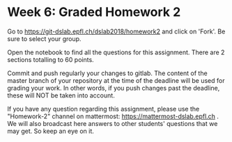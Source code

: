 # Week 6: Graded Homework 2

Go to <https://git-dslab.epfl.ch/dslab2018/homework2> and click on 'Fork'.
Be sure to select your group.

Open the notebook to find all the questions for this assignment.
There are 2 sections totalling to 60 points.

Commit and push regularly your changes to gitlab.
The content of the master branch of your repository at the time of the deadline will be used for
grading your work.
In other words, if you push changes past the deadline, these will NOT be
taken into account.

If you have any question regarding this assignment, please use the "Homework-2" channel on mattermost: https://mattermost-dslab.epfl.ch . We will also broadcast here answers to other students' questions that we may get. So keep an eye on it.

